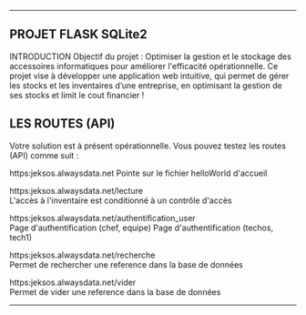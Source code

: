 ------------------------------------------------------------------------------------------------------
PROJET FLASK SQLite2
------------------------------------------------------------------------------------------------------
INTRODUCTION
Objectif du projet : Optimiser la gestion et le stockage des accessoires informatiques pour améliorer l'efficacité opérationnelle.
Ce projet vise à développer une application web intuitive, qui permet de gérer les stocks et les inventaires d’une entreprise, 
en optimisant la gestion de ses stocks et limit le cout financier !

LES ROUTES (API)
-------------------------------------------
Votre solution est à présent opérationnelle. Vous pouvez testez les routes (API) comme suit :  
  
https:jeksos.alwaysdata.net 
Pointe sur le fichier helloWorld d'accueil  

https:jeksos.alwaysdata.net/lecture  
L'accès à l'inventaire est conditionné à un contrôle d'accès  

https:jeksos.alwaysdata.net/authentification_user  
Page d'authentification (chef, equipe) 
Page d'authentification (techos, tech1)


https:jeksos.alwaysdata.net/recherche   
Permet de rechercher une reference dans la base de données  

https:jeksos.alwaysdata.net/vider   
Permet de vider une reference dans la base de données


 

---------------------------------------------------
